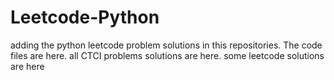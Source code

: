 # Leetcode-Python
adding the python leetcode problem solutions in this repositories. 
The code files are here.
all CTCI problems solutions are here.
some leetcode solutions are here

























































































































































































































































































































































































































































































































































































































































































































































































































































